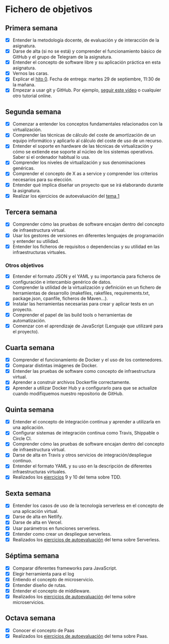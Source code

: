 # Fichero de objetivos

## Primera semana

- [x] Entender la metodología docente, de evaluación y de interacción de la asignatura.
- [x] Darse de alta (si no se está) y comprender el funcionamiento básico de GitHub y el grupo de Telegram de la asignatura.
- [x] Entender el concepto de software libre y su aplicación práctica en esta asignatura.
- [x] Vernos las caras.
- [x] Explicar el [hito 0](http://github.com/josemip98/OrganizeUDiet). Fecha de entrega: martes 29 de septiembre, 11:30 de la mañana.
- [x] Empezar a usar git y GitHub. Por ejemplo, [seguir este vídeo](https://www.youtube.com/watch?v=gmXyJI01qa8) o cualquier otro tutorial online.

## Segunda semana

- [x] Comenzar a entender los conceptos fundamentales relacionados con la virtualización.
- [x] Comprender las técnicas de cálculo del coste de amortización de un equipo informático y aplicarlo al cálculo del coste de uso de un recurso.
- [x] Entender el soporte en hardware de las técnicas de virtualización y cómo se extiende ese soporte al núcleo de los sistemas operativos. Saber si el ordenador habitual lo usa.
- [x] Comprender los niveles de virtualización y sus denominaciones genéricas.
- [x] Comprender el concepto de X as a service y comprender los criterios necesarios para su elección.
- [x] Entender qué implica diseñar un proyecto que se irá elaborando durante la asignatura.
- [x] Realizar los ejercicios de autoevaluación del [tema 1](https://github.com/josemip98/EjerciciosIV/tree/master/Tema%201)

## Tercera semana
- [x] Comprender cómo las pruebas de software encajan dentro del concepto de infraestructura virtual.
- [x] Usar los gestores de versiones en diferentes lenguajes de programación y entender su utilidad.
- [x] Entender los ficheros de requisitos o dependencias y su utilidad en las infraestructuras virtuales.
### Otros objetivos
- [x] Entender el formato JSON y el YAML y su importancia para ficheros de configuración e intercambio genérico de datos.
- [x] Comprender la utilidad de la virtualización y definición en un fichero de herramientas de desarrollo (makefiles, rakefiles, requirements.txt, package.json, cpanfile, ficheros de Maven...).
- [x] Instalar las herramientas necesarias para crear y aplicar tests en un proyecto.
- [x] Comprender el papel de las build tools o herramientas de automatización.
- [x] Comenzar con el aprendizaje de JavaScript (Lenguaje que utilizaré para el proyecto).

## Cuarta semana
- [x] Comprender el funcionamiento de Docker y el uso de los contenedores.
- [x] Comparar distintas imágenes de Docker.
- [x] Entender las pruebas de software como concepto de infraestructura virtual.
- [x] Aprender a construir archivos Dockerfile correctamente.
- [x] Aprender a utilizar Docker Hub y a configurarlo para que se actualize cuando modifiquemos nuestro repositorio de GitHub.

## Quinta semana
- [x] Entender el concepto de integración continua y aprender a utilizarla en una aplicación.
- [x] Configurar sistemas de integración continua como Travis, Shippable o Circle CI.
- [x] Comprender cómo las pruebas de software encajan dentro del concepto de infraestructura virtual.
- [x] Darse de alta en Travis y otros servicios de integración/despliegue continuo.
- [x] Entender el formato YAML y su uso en la descripción de diferentes infraestructuras virtuales.
- [x] Realizados los [ejercicios](https://github.com/josemip98/EjerciciosIV/tree/master/Tema%202%20-%20TDD#ejercicio-9) 9 y 10 del tema sobre TDD. 

## Sexta semana
- [x] Entender los casos de uso de la tecnología serverless en el concepto de una aplicación virtual.
- [x] Darse de alta en Netlify.
- [x] Darse de alta en Vercel.
- [x] Usar parámetros en funciones serverless.
- [x] Entender como crear un despliegue serverless.
- [x] Realizados los [ejercicios de autoevaluación](https://github.com/josemip98/EjerciciosIV/tree/master/Tema%206%20-%20Serverless#ejercicio-1) del tema sobre Serverless. 

 ## Séptima semana
 - [x] Comparar diferentes frameworks para JavaScript.
 - [x] Elegir herramienta para el log
 - [x] Entiendo el concepto de microservicio.
 - [x] Entender diseño de rutas.
 - [x] Entender el concepto de middleware.
 - [x] Realizados los [ejercicios de autoevaluación](https://github.com/josemip98/EjerciciosIV/tree/master/Tema%20microservicios) del tema sobre microservicios. 

## Octava semana
- [x] Conocer el concepto de Paas
- [x] Realizados los [ejercicios de autoevaluación](https://github.com/josemip98/EjerciciosIV/blob/master/Tema%20Paas/README.md#desplegando-aplicaciones-en-la-nube-uso-de-paas) del tema sobre Paas. 
